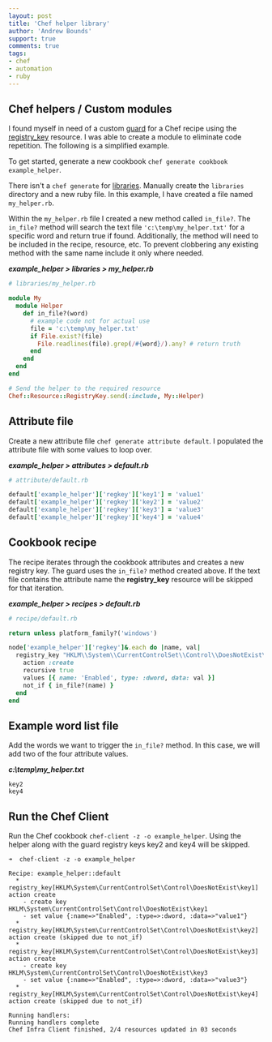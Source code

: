 ```yaml
---
layout: post
title: 'Chef helper library' 
author: 'Andrew Bounds'
support: true
comments: true
tags:
- chef
- automation
- ruby
---
```


## Chef helpers / Custom modules

I found myself in need of a custom [guard](https://docs.chef.io/resource_common.html) for a Chef recipe using the [registry_key](https://docs.chef.io/resource_registry_key.html) resource. I was able to create a module to eliminate code repetition. The following is a simplified example.

To get started, generate a new cookbook `chef generate cookbook example_helper`.

There isn't a `chef generate` for [libraries](https://docs.chef.io/libraries.html). Manually create the `libraries` directory and a new ruby file. In this example, I have created a file named `my_helper.rb`.

Within the `my_helper.rb` file I created a new method called `in_file?`. The `in_file?` method will search the text file `'c:\temp\my_helper.txt'` for a specific word and return true if found.
Additionally, the method will need to be included in the recipe, resource, etc. To prevent clobbering any existing method with the same name include it only where needed.

***example_helper > libraries > my_helper.rb***

```ruby
# libraries/my_helper.rb

module My
  module Helper
    def in_file?(word)
      # example code not for actual use
      file = 'c:\temp\my_helper.txt'
      if File.exist?(file)
        File.readlines(file).grep(/#{word}/).any? # return truth
      end
    end
  end
end

# Send the helper to the required resource
Chef::Resource::RegistryKey.send(:include, My::Helper)
```

## Attribute file

Create a new attribute file `chef generate attribute default`. I populated the attribute file with some values to loop over.

***example_helper > attributes > default.rb***

```ruby
# attribute/default.rb

default['example_helper']['regkey']['key1'] = 'value1'
default['example_helper']['regkey']['key2'] = 'value2'
default['example_helper']['regkey']['key3'] = 'value3'
default['example_helper']['regkey']['key4'] = 'value4'
```

## Cookbook recipe

The recipe iterates through the cookbook attributes and creates a new registry key. The guard uses the `in_file?` method created above. If the text file contains the attribute name the __registry_key__ resource will be skipped for that iteration.

***example_helper > recipes > default.rb***

```ruby
# recipe/default.rb

return unless platform_family?('windows')

node['example_helper']['regkey']&.each do |name, val|
  registry_key "HKLM\\System\\CurrentControlSet\\Control\\DoesNotExist\\#{name}" do
    action :create
    recursive true
    values [{ name: 'Enabled', type: :dword, data: val }]
    not_if { in_file?(name) }
  end
end
```

## Example word list file

Add the words we want to trigger the `in_file?` method. In this case, we will add two of the four attribute values.

***c:\temp\my_helper.txt***

```plaintext
key2
key4
```

## Run the Chef Client

Run the Chef cookbook `chef-client -z -o example_helper`. Using the helper along with the guard registry keys key2 and key4 will be skipped.

```console
➜  chef-client -z -o example_helper

Recipe: example_helper::default
  * registry_key[HKLM\System\CurrentControlSet\Control\DoesNotExist\key1] action create
    - create key HKLM\System\CurrentControlSet\Control\DoesNotExist\key1
    - set value {:name=>"Enabled", :type=>:dword, :data=>"value1"}
  * registry_key[HKLM\System\CurrentControlSet\Control\DoesNotExist\key2] action create (skipped due to not_if)
  * registry_key[HKLM\System\CurrentControlSet\Control\DoesNotExist\key3] action create
    - create key HKLM\System\CurrentControlSet\Control\DoesNotExist\key3
    - set value {:name=>"Enabled", :type=>:dword, :data=>"value3"}
  * registry_key[HKLM\System\CurrentControlSet\Control\DoesNotExist\key4] action create (skipped due to not_if)

Running handlers:
Running handlers complete
Chef Infra Client finished, 2/4 resources updated in 03 seconds
```
